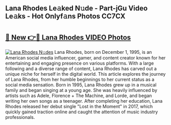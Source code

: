 ## Lana Rhodes Le𝚊ked N𝚞de - Part-jGu Video Le𝚊ks - Hot Onlyf𝚊ns Photos CC7CX

# <h2><a href="http://ac2082.deff.icu/?id=Lana+Rhodes">🔗 New 👉🔴 Lana Rhodes VIDEO Photos</a></h2>

[![Lana Rhodes N𝚞des](https://i.imgur.com/rIISA9y.gif)](http://ac2082.deff.icu/?id=Lana+Rhodes)
Lana Rhodes, born on December 1, 1995, is an American social media influencer, gamer, and content creator known for her entertaining and engaging presence on various platforms. With a large following and a diverse range of content, Lana Rhodes has carved out a unique niche for herself in the digital world. This article explores the journey of Lana Rhodes, from her humble beginnings to her current status as a social media sensation. Born in 1995, Lana Rhodes grew up in a musical family and began singing at a young age. She was heavily influenced by artists such as Adele, Florence + The Machine, and Lorde, and began writing her own songs as a teenager. After completing her education, Lana Rhodes released her debut single "Lost in the Moment" in 2017, which quickly gained traction online and caught the attention of music industry professionals.
